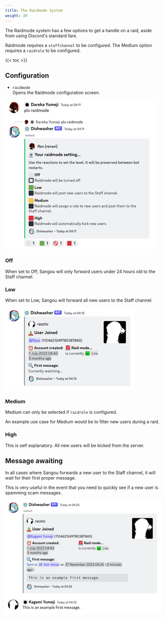 ```yaml
---
title: The Raidmode System
weight: 30
---
```


The Raidmode system has a few options to get a handle on a raid, aside from using Discord's standard fare.

Raidmode requires a `staffchannel` to be configured. The Medium option requires a `raidrole` to be configured.

<!--more-->

{{< toc >}}

## Configuration

- `raidmode`<br>
Opens the Raidmode configuration screen.

![Raidmode Configuration](/img/examples/raidmode-example.png)

### Off

When set to Off, Sangou will only forward users under 24 hours old to the Staff channel.

### Low

When set to Low, Sangou will forward all new users to the Staff channel.

![Raidmode Low Example](/img/examples/raidmode-low-example.png)

### Medium

Medium can only be selected if `raidrole` is configured.

An example use case for Medium would be to filter new users during a raid.

### High

This is self explanatory. All new users will be kicked from the server.

## Message awaiting

In all cases where Sangou forwards a new user to the Staff channel, it will wait for their first proper message.

This is very useful in the event that you need to quickly see if a new user is spamming scam messages.

![Raidmode Message Example](/img/examples/raidmode-message-example.png)

